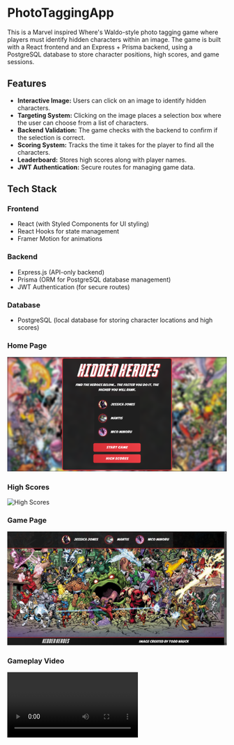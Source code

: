 # PhotoTaggingApp

This is a Marvel inspired Where's Waldo-style photo tagging game where players must identify hidden characters within an image. The game is built with a React frontend and an Express + Prisma backend, using a PostgreSQL database to store character positions, high scores, and game sessions.

## Features

- **Interactive Image:** Users can click on an image to identify hidden characters.
- **Targeting System:** Clicking on the image places a selection box where the user can choose from a list of characters.
- **Backend Validation:** The game checks with the backend to confirm if the selection is correct.
- **Scoring System:** Tracks the time it takes for the player to find all the characters.
- **Leaderboard:** Stores high scores along with player names.
- **JWT Authentication:** Secure routes for managing game data.

## Tech Stack

### Frontend
- React (with Styled Components for UI styling)
- React Hooks for state management
- Framer Motion for animations

### Backend
- Express.js (API-only backend)
- Prisma (ORM for PostgreSQL database management)
- JWT Authentication (for secure routes)

### Database
- PostgreSQL (local database for storing character locations and high scores)

### Home Page
![Home Page](public/assets/home.png)


### High Scores
![High Scores](public/assets/score.png)


### Game Page
![Game Page](public/assets/game.png)


### Gameplay Video
![Preview](public/assets/target.mp4)
